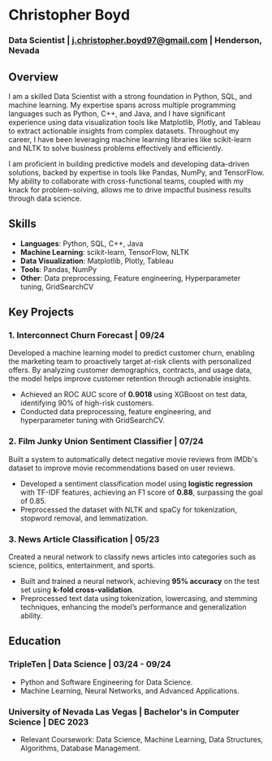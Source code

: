 # Christopher Boyd

### Data Scientist | j.christopher.boyd97@gmail.com | Henderson, Nevada 

## Overview

I am a skilled Data Scientist with a strong foundation in Python, SQL, and machine learning. My expertise spans across multiple programming languages such as Python, C++, and Java, and I have significant experience using data visualization tools like Matplotlib, Plotly, and Tableau to extract actionable insights from complex datasets. Throughout my career, I have been leveraging machine learning libraries like scikit-learn and NLTK to solve business problems effectively and efficiently.

I am proficient in building predictive models and developing data-driven solutions, backed by expertise in tools like Pandas, NumPy, and TensorFlow. My ability to collaborate with cross-functional teams, coupled with my knack for problem-solving, allows me to drive impactful business results through data science.

## Skills

- **Languages**: Python, SQL, C++, Java
- **Machine Learning**: scikit-learn, TensorFlow, NLTK
- **Data Visualization**: Matplotlib, Plotly, Tableau
- **Tools**: Pandas, NumPy
- **Other**: Data preprocessing, Feature engineering, Hyperparameter tuning, GridSearchCV

## Key Projects

### 1. Interconnect Churn Forecast | 09/24
Developed a machine learning model to predict customer churn, enabling the marketing team to proactively target at-risk clients with personalized offers. By analyzing customer demographics, contracts, and usage data, the model helps improve customer retention through actionable insights.
- Achieved an ROC AUC score of **0.9018** using XGBoost on test data, identifying 90% of high-risk customers.
- Conducted data preprocessing, feature engineering, and hyperparameter tuning with GridSearchCV.

### 2. Film Junky Union Sentiment Classifier | 07/24
Built a system to automatically detect negative movie reviews from IMDb's dataset to improve movie recommendations based on user reviews.
- Developed a sentiment classification model using **logistic regression** with TF-IDF features, achieving an F1 score of **0.88**, surpassing the goal of 0.85.
- Preprocessed the dataset with NLTK and spaCy for tokenization, stopword removal, and lemmatization.

### 3. News Article Classification | 05/23
Created a neural network to classify news articles into categories such as science, politics, entertainment, and sports.
- Built and trained a neural network, achieving **95% accuracy** on the test set using **k-fold cross-validation**.
- Preprocessed text data using tokenization, lowercasing, and stemming techniques, enhancing the model’s performance and generalization ability.

## Education

### TripleTen | Data Science | 03/24 - 09/24
- Python and Software Engineering for Data Science.
- Machine Learning, Neural Networks, and Advanced Applications.

### University of Nevada Las Vegas | Bachelor's in Computer Science | DEC 2023
- Relevant Coursework: Data Science, Machine Learning, Data Structures, Algorithms, Database Management.
